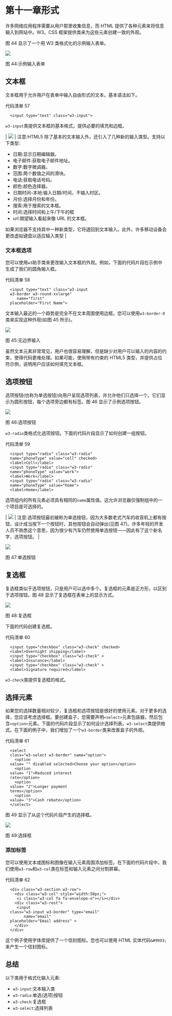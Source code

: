 # 第十一章形式

许多网络应用程序需要从用户那里收集信息，而 HTML 提供了各种元素来将信息输入到网站中。W3。CSS 框架提供类来为这些元素创建一致的外观。

图 44 显示了一个用 W3 类格式化的示例输入表单。

![](../Images/image049.png)

图 44:示例输入表单

## 文本框

文本框用于允许用户在表单中输入自由形式的文本。基本语法如下。

代码清单 57

```
  <input type="text" class="w3-input">

```

`w3-input`类提供文本框的基本格式，提供必要的填充和边框。

| ![](../Images/note.png) | 注意:HTML5 除了基本的文本输入外，还引入了几种新的输入类型。支持以下类型:

*   日期:显示日期编辑器。
*   电子邮件:获取电子邮件地址。
*   数字:数字微调器。
*   范围:两个数值之间的滑块。
*   电话:获取电话号码。
*   颜色:颜色选择器。
*   日期时间-本地:输入日期/时间，不输入时区。
*   月份:选择月份和年份。
*   搜索:用于搜索的文本框。
*   时间:选择时间和上午/下午的框
*   url:期望输入看起来像 URL 的文本框。

如果浏览器不支持其中一种新类型，它将退回到文本输入。此外，许多移动设备会更改虚拟键盘以适应输入类型 |

### 文本框选项

您可以使用`w3`助手类来更改输入文本框的外观。例如，下面的代码片段在示例中生成了我们的圆角输入框。

代码清单 58

```
  <input type="text" class="w3-input
  w3-border w3-round-xxlarge" 
     name="first"
  placeholder="First Name">

```

文本输入最近的一个趋势是完全不在文本周围使用边框。您可以使用`w3-border-0`类来实现这种外观(如图 45 所示)。

![](../Images/image051.png)

图 45:无边界输入

虽然文本元素非常常见，用户也很容易理解，但是缺少对用户可以输入的内容的约束，使得代码更难处理。如果可能，使用带有约束的 HTML5 类型，并提供占位符示例，说明用户应该如何填充文本框。

## 选项按钮

选项按钮(也称为单选按钮)向用户呈现选项列表，并允许他们只选择一个。它们显示为圆形按钮，每个选项旁边都有标签。图 46 显示了示例选项按钮。

![](../Images/image052.png)

图 46:选项按钮

`w3-radio`类格式化选项按钮。下面的代码片段显示了如何创建一组按钮。

代码清单 59

```
  <input type="radio" class="w3-radio"
  name="phoneType" value="cell" checked>
  <label>Cell</label>
  <input type="radio" class="w3-radio"
  name="phoneType" value="work">
  <label>Work</label>
  <input type="radio" class="w3-radio"
  name="phoneType" value="home">
  <label>Home</label>

```

选项组内的所有元素必须具有相同的`name`属性值。这允许浏览器仅强制组中的一个项目是可选择的。

| ![](../Images/note.png) | 注意:选项按钮最初被称为单选按钮，因为大多数老式汽车的收音机上都有按钮，设计成当按下一个按钮时，其他按钮会自动弹出(见图 47)。许多年轻的开发人员不熟悉这个意思，因为很少有汽车仍然使用单选按钮——因此有了这个新名字，选项按钮。 |

![](../Images/image053.jpg)

图 47:单选按钮

## 复选框

复选框类似于选项按钮，只是用户可以选中多个。复选框的元素是正方形，以区别于选项按钮。图 48 显示了复选框在表单上的显示方式。

![](../Images/image054.png)

图 48:复选框

下面的代码创建复选框。

代码清单 60

```
  <input type="checkbox" class="w3-check" checked>
  <label>Overnight shipping</label>
  <input type="checkbox" class="w3-check" >
  <label>Insurance</label>
  <input type="checkbox" class="w3-check" >
  <label>Signature required</label>

```

`w3-check`类提供复选框的格式。

## 选择元素

如果您的选择数量相对较少，复选框和选项按钮是很好的使用元素。对于更多的选择，您应该考虑选择框。要创建盒子，您需要声明`<select>`元素包装器，然后包含`<option>`元素。下面的代码片段显示了如何设计选择列表。`w3-select`类提供格式。在下面的例子中，我们增加了一个`w3-border`类来改善盒子的外观。

代码清单 61

```
  <select
  class="w3-select w3-border" name="option">
    <option
  value= "" disabled selected>Choose your option</option>
    <option
  value= "1">Reduced interest
  rate</option>
    <option
  value= "2">Longer payment
  terms</option>
    <option
  value= "3">Cash rebate</option>
  </select>

```

图 49 显示了从这个代码片段产生的选择框。

![](../Images/image055.png)

图 49:选择框

### 添加标签

您可以使用文本或图标和图像在输入元素周围添加标签。在下面的代码片段中，我们使用`w3-row`和`w3-col`类在标签和输入元素之间分割屏幕。

代码清单 62

```
  <div class="w3-section w3-row">
    <div class="w3-col" style="width:50px;">
     <i class="w3-col fa fa-envelope-o"></i></div>
    <div class="w3-rest">
     <input
  class="w3-input w3-border" type="email"
        name="email"
  placeholder="Email address" > 
    </div>
  </div>

```

这个例子使用字体库提供了一个信封图标。您也可以使用 HTML 实体代码`&#9993;`来产生一个信封图标。

## 总结

以下类用于格式化输入元素:

*   `w3-input`:文本输入类
*   `w3-radio`:单选(选项)按钮
*   `w3-check`:复选框
*   `w3-select`:选择列表